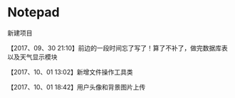﻿# Notepad
新建项目

【2017、09、30 21:10】前边的一段时间忘了写了！算了不补了，做完数据库表以及天气显示模块

【2017、10、01 13:02】新增文件操作工具类

【2017、10、01 18:42】用户头像和背景图片上传